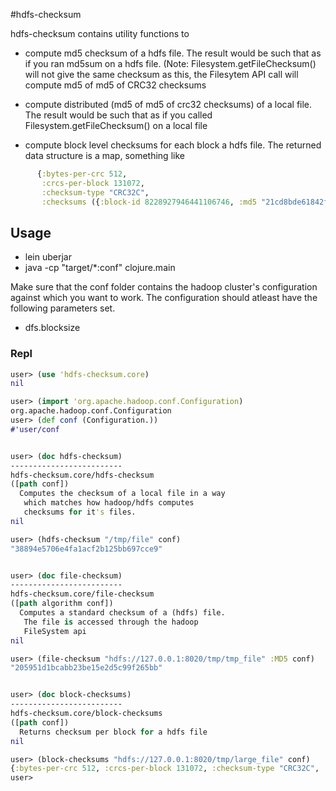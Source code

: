 #hdfs-checksum

hdfs-checksum contains utility functions to
   * compute md5 checksum of a hdfs file. The result would be such that as if you ran md5sum on a hdfs file. (Note: Filesystem.getFileChecksum() will not give the same checksum as this, the Filesytem API call will compute md5 of md5 of CRC32 checksums

   * compute distributed (md5 of md5 of crc32 checksums) of a local file. The result would be such that as if you called Filesystem.getFileChecksum() on a local file

   * compute block level checksums for each block a hdfs file. The returned data structure is a map, something like
```clojure
      {:bytes-per-crc 512,
       :crcs-per-block 131072,
       :checksum-type "CRC32C",
       :checksums ({:block-id 8228927946441106746, :md5 "21cd8bde61842fd239ca13e3513cc701", :boundaries [0 67108864]} {:block-id      7028571474334329874, :md5 "29d072fe5be94218b3fec627a3c49dd7", :boundaries [67108864 67108864]})}
```



## Usage
* lein uberjar
* java -cp "target/*:conf" clojure.main

Make sure that the conf folder contains the hadoop cluster's configuration against which you want to work.
The configuration should atleast have the following parameters set.

* dfs.blocksize

### Repl
```clojure
user> (use 'hdfs-checksum.core)
nil

user> (import 'org.apache.hadoop.conf.Configuration)
org.apache.hadoop.conf.Configuration
user> (def conf (Configuration.))
#'user/conf


user> (doc hdfs-checksum)
-------------------------
hdfs-checksum.core/hdfs-checksum
([path conf])
  Computes the checksum of a local file in a way
   which matches how hadoop/hdfs computes
   checksums for it's files.
nil

user> (hdfs-checksum "/tmp/file" conf)
"38894e5706e4fa1acf2b125bb697cce9"


user> (doc file-checksum)
-------------------------
hdfs-checksum.core/file-checksum
([path algorithm conf])
  Computes a standard checksum of a (hdfs) file.
   The file is accessed through the hadoop
   FileSystem api
nil

user> (file-checksum "hdfs://127.0.0.1:8020/tmp/tmp_file" :MD5 conf)
"205951d1bcabb23be15e2d5c99f265bb"


user> (doc block-checksums)
-------------------------
hdfs-checksum.core/block-checksums
([path conf])
  Returns checksum per block for a hdfs file
nil

user> (block-checksums "hdfs://127.0.0.1:8020/tmp/large_file" conf)
{:bytes-per-crc 512, :crcs-per-block 131072, :checksum-type "CRC32C", :checksums ({:block-id 8228927946441106746, :md5 "21cd8bde61842fd239ca13e3513cc701", :boundaries [0 67108864]} {:block-id 7028571474334329874, :md5 "29d072fe5be94218b3fec627a3c49dd7", :boundaries [67108864 67108864]})}
user>
```
